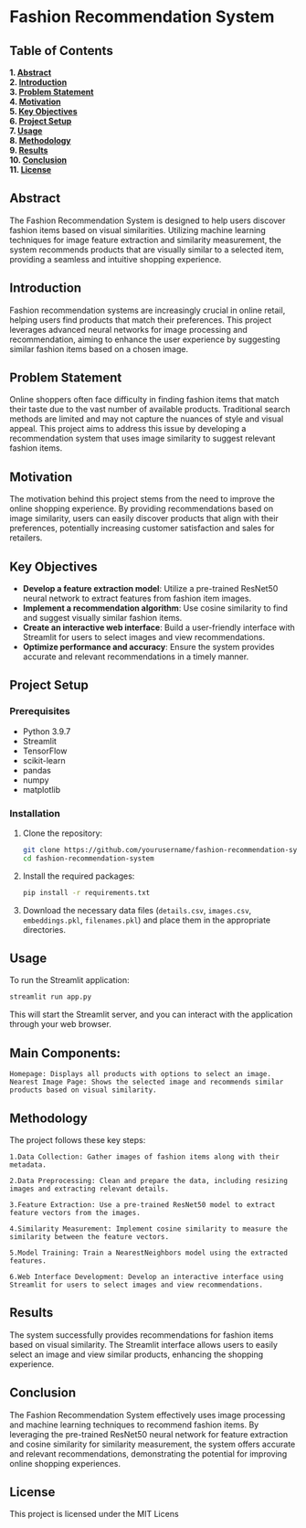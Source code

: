 # Fashion Recommendation System

## Table of Contents
**1. [Abstract](#abstract)**  
**2. [Introduction](#introduction)**  
**3. [Problem Statement](#problem-statement)**  
**4. [Motivation](#motivation)**  
**5. [Key Objectives](#key-objectives)**  
**6. [Project Setup](#project-setup)**  
**7. [Usage](#usage)**  
**8. [Methodology](#methodology)**  
**9. [Results](#results)**  
**10. [Conclusion](#conclusion)**  
**11. [License](#license)**  

## Abstract
The Fashion Recommendation System is designed to help users discover fashion items based on visual similarities. Utilizing machine learning techniques for image feature extraction and similarity measurement, the system recommends products that are visually similar to a selected item, providing a seamless and intuitive shopping experience.

## Introduction
Fashion recommendation systems are increasingly crucial in online retail, helping users find products that match their preferences. This project leverages advanced neural networks for image processing and recommendation, aiming to enhance the user experience by suggesting similar fashion items based on a chosen image.

## Problem Statement
Online shoppers often face difficulty in finding fashion items that match their taste due to the vast number of available products. Traditional search methods are limited and may not capture the nuances of style and visual appeal. This project aims to address this issue by developing a recommendation system that uses image similarity to suggest relevant fashion items.

## Motivation
The motivation behind this project stems from the need to improve the online shopping experience. By providing recommendations based on image similarity, users can easily discover products that align with their preferences, potentially increasing customer satisfaction and sales for retailers.

## Key Objectives
- **Develop a feature extraction model**: Utilize a pre-trained ResNet50 neural network to extract features from fashion item images.
- **Implement a recommendation algorithm**: Use cosine similarity to find and suggest visually similar fashion items.
- **Create an interactive web interface**: Build a user-friendly interface with Streamlit for users to select images and view recommendations.
- **Optimize performance and accuracy**: Ensure the system provides accurate and relevant recommendations in a timely manner.

## Project Setup
### Prerequisites
- Python 3.9.7
- Streamlit
- TensorFlow
- scikit-learn
- pandas
- numpy
- matplotlib

### Installation
1. Clone the repository:
    ```bash
    git clone https://github.com/yourusername/fashion-recommendation-system.git
    cd fashion-recommendation-system
    ```

2. Install the required packages:
    ```bash
    pip install -r requirements.txt
    ```

3. Download the necessary data files (`details.csv`, `images.csv`, `embeddings.pkl`, `filenames.pkl`) and place them in the appropriate directories.

## Usage
To run the Streamlit application:
```bash
streamlit run app.py
```
This will start the Streamlit server, and you can interact with the application through your web browser.

## Main Components:

    Homepage: Displays all products with options to select an image.
    Nearest Image Page: Shows the selected image and recommends similar products based on visual similarity.

## Methodology

The project follows these key steps:
    
    1.Data Collection: Gather images of fashion items along with their metadata.
    
    2.Data Preprocessing: Clean and prepare the data, including resizing images and extracting relevant details.
    
    3.Feature Extraction: Use a pre-trained ResNet50 model to extract feature vectors from the images.
    
    4.Similarity Measurement: Implement cosine similarity to measure the similarity between the feature vectors.
    
    5.Model Training: Train a NearestNeighbors model using the extracted features.
    
    6.Web Interface Development: Develop an interactive interface using Streamlit for users to select images and view recommendations.

## Results

The system successfully provides recommendations for fashion items based on visual similarity. The Streamlit interface allows users to easily select an image and view similar products, enhancing the shopping experience.

## Conclusion

The Fashion Recommendation System effectively uses image processing and machine learning techniques to recommend fashion items. By leveraging the pre-trained ResNet50 neural network for feature extraction and cosine similarity for similarity measurement, the system offers accurate and relevant recommendations, demonstrating the potential for improving online shopping experiences.

## License
  This project is licensed under the MIT Licens
